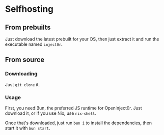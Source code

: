 # Selfhosting
## From prebuilts
Just download the latest prebuilt for your OS, then just extract it and run the executable named `inject0r`.
## From source
### Downloading
Just `git clone` it.
### Usage
First, you need Bun, the preferred JS runtime for OpenInject0r. Just download it, or if you use Nix, use `nix-shell`.

Once that's downloaded, just run `bun i` to install the dependencies, then start it with `bun start`.

